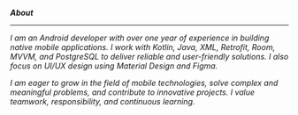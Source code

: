 ***About***
________________________________________________________________________________________________________________________________________________________________________________________________________________________
*I am an Android developer with over one year of experience in building native mobile applications. I work with Kotlin, Java, XML, Retrofit, Room, MVVM, and PostgreSQL to deliver reliable and user-friendly solutions. I also focus on UI/UX design using Material Design and Figma.*

*I am eager to grow in the field of mobile technologies, solve complex and meaningful problems, and contribute to innovative projects. I value teamwork, responsibility, and continuous learning.*
